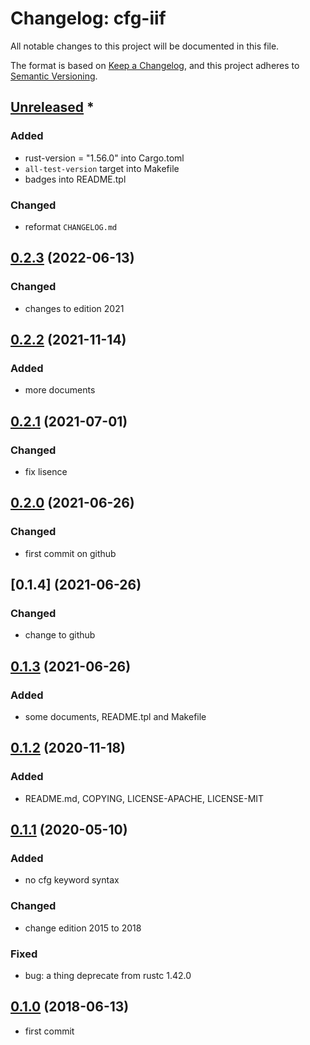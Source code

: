 # Changelog: cfg-iif

All notable changes to this project will be documented in this file.

The format is based on [Keep a Changelog](https://keepachangelog.com/en/1.0.0/),
and this project adheres to [Semantic Versioning](https://semver.org/spec/v2.0.0.html).

## [Unreleased] *
### Added
* rust-version = "1.56.0" into Cargo.toml
* `all-test-version` target into Makefile
* badges into README.tpl

### Changed
* reformat `CHANGELOG.md`


## [0.2.3] (2022-06-13)
### Changed
* changes to edition 2021

## [0.2.2] (2021-11-14)
### Added
* more documents

## [0.2.1] (2021-07-01)
### Changed
* fix lisence

## [0.2.0] (2021-06-26)
### Changed
* first commit on github

## [0.1.4] (2021-06-26)
### Changed
* change to github

## [0.1.3] (2021-06-26)
### Added
* some documents, README.tpl and Makefile

## [0.1.2] (2020-11-18)
### Added
* README.md, COPYING, LICENSE-APACHE, LICENSE-MIT

## [0.1.1] (2020-05-10)
### Added
* no cfg keyword syntax

### Changed
* change edition 2015 to 2018

### Fixed
* bug: a thing deprecate from rustc 1.42.0

## [0.1.0] (2018-06-13)
* first commit

[unreleased]: https://github.com/aki-akaguma/cfg-iif/compare/v0.2.3..HEAD
[0.2.3]: https://github.com/aki-akaguma/cfg-iif/compare/v0.2.2..v0.2.3
[0.2.2]: https://github.com/aki-akaguma/cfg-iif/compare/v0.2.1..v0.2.2
[0.2.1]: https://github.com/aki-akaguma/cfg-iif/compare/v0.2.0..v0.2.1
[0.2.0]: https://github.com/aki-akaguma/cfg-iif/compare/v0.1.3..v0.2.0
[0.1.3]: https://github.com/aki-akaguma/cfg-iif/compare/v0.1.2..v0.1.3
[0.1.2]: https://github.com/aki-akaguma/cfg-iif/compare/v0.1.1..v0.1.2
[0.1.1]: https://github.com/aki-akaguma/cfg-iif/compare/v0.1.0..v0.1.1
[0.1.0]: https://github.com/aki-akaguma/cfg-iif/releases/tag/v0.1.0
